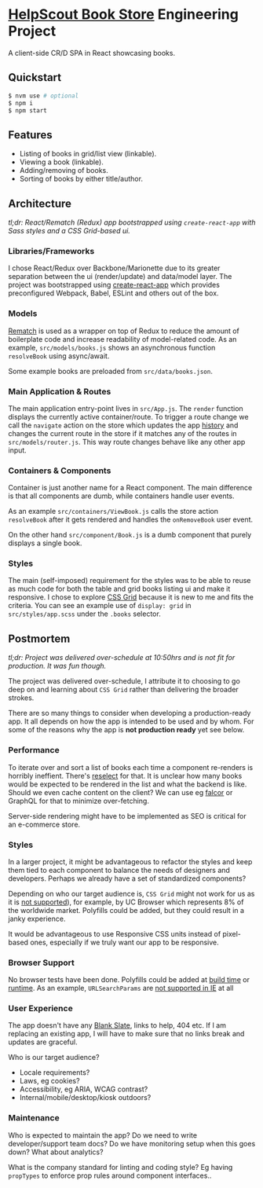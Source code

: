 # [HelpScout Book Store](https://helpscout-store.netlify.com) Engineering Project

A client-side CR/D SPA in React showcasing books.

## Quickstart

```bash
$ nvm use # optional
$ npm i
$ npm start
```

## Features
- Listing of books in grid/list view (linkable).
- Viewing a book (linkable).
- Adding/removing of books.
- Sorting of books by either title/author.

## Architecture
*tl;dr: React/Rematch (Redux) app bootstrapped using `create-react-app` with Sass styles and a CSS Grid-based ui.*

### Libraries/Frameworks

I chose React/Redux over Backbone/Marionette due to its greater separation between the ui (render/update) and data/model layer. The project was bootstrapped using [create-react-app](https://github.com/facebook/create-react-app) which provides preconfigured Webpack, Babel, ESLint and others out of the box.

### Models

[Rematch](https://github.com/rematch/rematch) is used as a wrapper on top of Redux to reduce the amount of boilerplate code and increase readability of model-related code. As an example, `src/models/books.js` shows an asynchronous function `resolveBook` using async/await.

Some example books are preloaded from `src/data/books.json`.

### Main Application & Routes

The main application entry-point lives in `src/App.js`. The `render` function displays the currently active container/route. To trigger a route change we call the `navigate` action on the store which updates the app [history](https://github.com/reacttraining/history) and changes the current route in the store if it matches any of the routes in `src/models/router.js`. This way route changes behave like any other app input.

### Containers & Components

Container is just another name for a React component. The main difference is that all components are dumb, while containers handle user events.

As an example `src/containers/ViewBook.js` calls the store action `resolveBook` after it gets rendered and handles the `onRemoveBook` user event.

On the other hand `src/component/Book.js` is a dumb component that purely displays a single book.

### Styles

The main (self-imposed) requirement for the styles was to be able to reuse as much code for both the table and grid books listing ui and make it responsive. I chose to explore [CSS Grid](https://tympanus.net/codrops/css_reference/grid/) because it is new to me and fits the criteria. You can see an example use of `display: grid` in `src/styles/app.scss` under the `.books` selector.

## Postmortem
*tl;dr: Project was delivered over-schedule at 10:50hrs and is not fit for production. It was fun though.*

The project was delivered over-schedule, I attribute it to choosing to go deep on and learning about `CSS Grid` rather than delivering the broader strokes.

There are so many things to consider when developing a production-ready app. It all depends on how the app is intended to be used and by whom. For some of the reasons why the app is **not production ready** yet see below.

### Performance

To iterate over and sort a list of books each time a component re-renders is horribly ineffient. There's [reselect](https://github.com/reactjs/reselect) for that. It is unclear how many books would be expected to be rendered in the list and what the backend is like. Should we even cache content on the client? We can use eg [falcor](https://github.com/Netflix/falcor) or GraphQL for that to minimize over-fetching.

Server-side rendering might have to be implemented as SEO is critical for an e-commerce store.

### Styles

In a larger project, it might be advantageous to refactor the styles and keep them tied to each component to balance the needs of designers and developers. Perhaps we already have a set of standardized components?

Depending on who our target audience is, `CSS Grid` might not work for us as it is [not supported](https://caniuse.com/#search=CSS%20Grid)), for example, by UC Browser which represents 8% of the worldwide market. Polyfills could be added, but they could result in a janky experience.

It would be advantageous to use Responsive CSS units instead of pixel-based ones, especially if we truly want our app to be responsive.

### Browser Support

No browser tests have been done. Polyfills could be added at [build time](https://github.com/ai/browserslist) or [runtime](https://polyfill.io). As an example, `URLSearchParams` are [not supported in IE](https://caniuse.com/#search=URLSearchParams) at all

### User Experience

The app doesn't have any [Blank Slate](https://basecamp.com/books/Getting%20Real.pdf), links to help, 404 etc. If I am replacing an existing app, I will have to make sure that no links break and updates are graceful.

Who is our target audience?
- Locale requirements?
- Laws, eg cookies?
- Accessibility, eg ARIA, WCAG contrast?
- Internal/mobile/desktop/kiosk outdoors?

### Maintenance

Who is expected to maintain the app? Do we need to write developer/support team docs? Do we have monitoring setup when this goes down? What about analytics?

What is the company standard for linting and coding style? Eg having `propTypes` to enforce prop rules around component interfaces..
